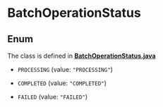 

# BatchOperationStatus

## Enum

The class is defined in **[BatchOperationStatus.java](../../src/main/java/org/openapitools/model/BatchOperationStatus.java)**


* `PROCESSING` (value: `"PROCESSING"`)

* `COMPLETED` (value: `"COMPLETED"`)

* `FAILED` (value: `"FAILED"`)



